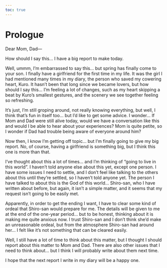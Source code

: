 ```yaml
---
toc: true
---
```


# Prologue

Dear Mom, Dad—

How should I say this... I have a big report to make today.

Well, ummm, I’m embarrassed to say this... but spring has finally come to your
son. I finally have a girlfriend for the first time in my life. It was the girl
I had mentioned many times in my diary, the person who saved my cowering heart,
Kuro. It hasn’t been that long since we became lovers, but how should I say
this... I’m feeling a lot of changes, such as my heart skipping a beat by Kuro’s
smallest gestures, and the scenery we see together feeling so refreshing.

It’s just, I’m still groping around, not really knowing everything, but well, I
think that’s fun in itself too... but I’d like to get some advice. I wonder...
If Mom and Dad were still alive today, would we have a conversation like this
and would I be able to hear about your experiences? Mom is quite petite, so I
wonder if Dad had trouble being aware of everyone around him?

Now then, I know I’m getting off topic... but I’m finally going to give my big
report. No, of course, having a girlfriend is something big, but I think this
one is more than that.

I’ve thought about this a lot of times... and I’m thinking of “going to live in
this world”. I haven’t told anyone else about this yet, except one person. I
have some issues I need to settle, and I don’t feel like talking to the others
about this until they’re settled, so I haven’t told anyone yet. The person I
have talked to about this is the God of this world... Shiro-san, who I have
written about before, but again, it isn’t a simple matter, and it seems that my
request isn’t going to be easily met.

Apparently, in order to get the ending I want, I have to clear some kind of
ordeal that Shiro-san would prepare for me. The details will be given to me at
the end of the one-year period... but to be honest, thinking about it is making
me quite anxious now. I trust Shiro-san and I don’t think she’d make an
unreasonable ordeal, but from the atmosphere Shiro-san had around her... I felt
like it’s not something that can be cleared easily.

Well, I still have a lot of time to think about this matter, but I thought I
should report about this matter to Mom and Dad. There are also other issues that
I need to think about... but I think I will probably write about them next time.

I hope that the next report I write in my diary will be a happy one.
